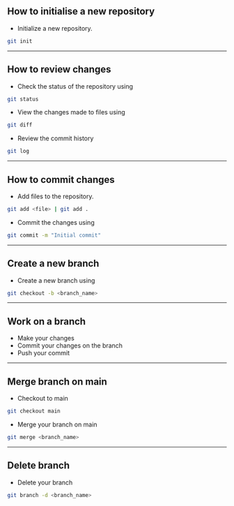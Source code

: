 ## How to initialise a new repository

- Initialize a new repository.
```sh
git init
```

---

## How to review changes

- Check the status of the repository using 
```sh
git status
```
- View the changes made to files using
```sh
git diff
```
- Review the commit history 
```sh
git log
```

---

## How to commit changes

- Add files to the repository. 
```sh
git add <file> | git add .
```
- Commit the changes using 
```sh
git commit -m "Initial commit"
```

---

## Create a new branch

- Create a new branch using
```sh
git checkout -b <branch_name>
```

---

## Work on a branch

- Make your changes
- Commit your changes on the branch
- Push your commit

---

## Merge branch on main

- Checkout to main
```sh
git checkout main
```
- Merge your branch on main
```sh
git merge <branch_name>
```

---

## Delete branch

- Delete your branch
```sh
git branch -d <branch_name>
```